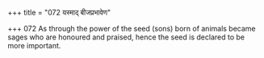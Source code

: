 +++
title = "072 यस्माद् बीजप्रभावेण"

+++
072	As through the power of the seed (sons) born of animals became sages who are honoured and praised, hence the seed is declared to be more important.